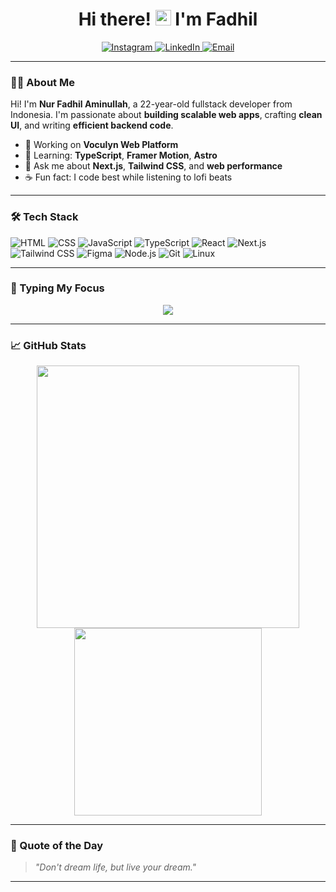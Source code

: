 <h1 align="center">Hi there! <img src="https://media.giphy.com/media/hvRJCLFzcasrR4ia7z/giphy.gif" width="25px"> I'm Fadhil</h1>

<p align="center">
  <a href="https://www.instagram.com/nurfadhilaminullah/">
    <img alt="Instagram" src="https://img.shields.io/badge/@nurfadhilaminullah-E4405F?style=for-the-badge&logo=instagram&logoColor=white" />
  </a>
  <a href="https://www.linkedin.com/in/nur-fadhil-2202ba190/">
    <img alt="LinkedIn" src="https://img.shields.io/badge/LinkedIn-0077B5?style=for-the-badge&logo=linkedin&logoColor=white" />
  </a>
  <a href="mailto:nurfadhil138@gmail.com">
    <img alt="Email" src="https://img.shields.io/badge/Gmail-D14836?style=for-the-badge&logo=gmail&logoColor=white" />
  </a>
</p>

---

### 👨‍💻 About Me

Hi! I'm **Nur Fadhil Aminullah**, a 22-year-old fullstack developer from Indonesia.
I'm passionate about **building scalable web apps**, crafting **clean UI**, and writing **efficient backend code**.

- 🔭 Working on **Voculyn Web Platform**
- 🌱 Learning: **TypeScript**, **Framer Motion**, **Astro**
- 💬 Ask me about **Next.js**, **Tailwind CSS**, and **web performance**
- ☕ Fun fact: I code best while listening to lofi beats

---

### 🛠️ Tech Stack

![HTML](https://img.shields.io/badge/-HTML5-E34F26?style=flat&logo=html5&logoColor=white)
![CSS](https://img.shields.io/badge/-CSS3-1572B6?style=flat&logo=css3)
![JavaScript](https://img.shields.io/badge/-JavaScript-F7DF1E?style=flat&logo=javascript&logoColor=black)
![TypeScript](https://img.shields.io/badge/-TypeScript-3178C6?style=flat&logo=typescript&logoColor=white)
![React](https://img.shields.io/badge/-React-61DAFB?style=flat&logo=react&logoColor=black)
![Next.js](https://img.shields.io/badge/-Next.js-000000?style=flat&logo=nextdotjs)
![Tailwind CSS](https://img.shields.io/badge/-TailwindCSS-38B2AC?style=flat&logo=tailwind-css)
![Figma](https://img.shields.io/badge/-Figma-F24E1E?style=flat&logo=figma&logoColor=white)
![Node.js](https://img.shields.io/badge/-Node.js-339933?style=flat&logo=node.js&logoColor=white)
![Git](https://img.shields.io/badge/-Git-F05032?style=flat&logo=git&logoColor=white)
![Linux](https://img.shields.io/badge/-Linux-FCC624?style=flat&logo=linux&logoColor=black)

---

### 🧠 Typing My Focus

<p align="center">
  <img src="https://readme-typing-svg.herokuapp.com?font=Fira+Code&duration=2500&pause=1000&center=true&vCenter=true&width=440&lines=I+build+cool+web+interfaces;I+love+React+%2F+Next.js;Clean+UI+%2B+Reusable+Components" />
</p>

---

### 📈 GitHub Stats

<p align="center">
  <img src="https://github-readme-stats.vercel.app/api?username=Nurfadhil12&show_icons=true&theme=radical" width="420" />
  <img src="https://github-readme-stats.vercel.app/api/top-langs/?username=Nurfadhil12&layout=compact&theme=radical" width="300" />
</p>

---

### 📜 Quote of the Day

> _"Don't dream life, but live your dream."_

---

